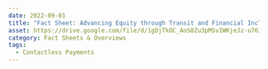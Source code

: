 ```yaml
---
date: 2022-09-01
title: "Fact Sheet: Advancing Equity through Transit and Financial Inclusion"
asset: https://drive.google.com/file/d/1gDjTkOC_AoS8Zu3pMSvIWKjeJz-u7611/view?usp=share_link
category: Fact Sheets & Overviews
tags:
  - Contactless Payments
---
```

